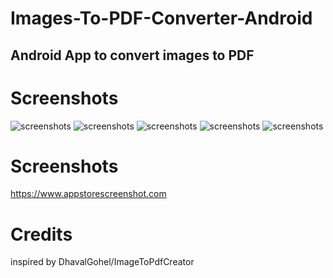 # Images-To-PDF-Converter-Android

<h2> Android App to convert images to PDF </h2>

# Screenshots

![screenshots](screenshots/screenshot_1.png) ![screenshots](screenshots/screenshot_2.png) ![screenshots](screenshots/screenshot_3.png)
![screenshots](screenshots/screenshot_4.png) ![screenshots](screenshots/screenshot_5.png)

# Screenshots
https://www.appstorescreenshot.com
# Credits
inspired by 
DhavalGohel/ImageToPdfCreator
